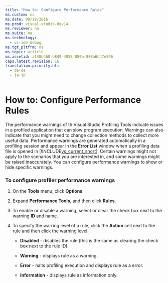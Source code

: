 ```yaml
---
title: "How to: Configure Performance Rules"
ms.custom: na
ms.date: 09/18/2016
ms.prod: visual-studio-dev14
ms.reviewer: na
ms.suite: na
ms.technology: 
  - vs-ide-debug
ms.tgt_pltfrm: na
ms.topic: article
ms.assetid: a148b468-b849-4858-880a-808a6b47e596
caps.latest.revision: 16
translation.priority.ht: 
  - de-de
  - ja-jp
---
```

# How to: Configure Performance Rules
The performance warnings of th Visual Studio Profiling Tools indicate issues in a profiled application that can slow program execution. Warnings can also indicate that you might need to change collection methods to collect more useful data. Performance warnings are generated automatically in a profiling session and appear in the **Error List** window when a profiling data file is opened in [!INCLUDE[vs_current_short](../vs140/includes/vs_current_short_md.md)]. Certain warnings might not apply to the scenarios that you are interested in, and some warnings might be raised inaccurately. You can configure performance warnings to show or hide specific warnings.  
  
### To configure profiler performance warnings  
  
1.  On the **Tools** menu, click **Options**.  
  
2.  Expand **Performance Tools**, and then click **Rules**.  
  
3.  To enable or disable a warning, select or clear the check box next to the warning **ID** and name.  
  
4.  To specify the warring level of a rule, click the **Action** cell next to the rule and then click the warning level.  
  
    -   **Disabled** - disables the rule (this is the same as clearing the check box next to the rule ID).  
  
    -   **Warning** - displays rule as a warning.  
  
    -   **Error** - halts profiling execution and displays rule as a error.  
  
    -   **Information** - displays rule as information only.